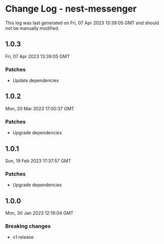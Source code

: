 # Change Log - nest-messenger

This log was last generated on Fri, 07 Apr 2023 13:39:05 GMT and should not be manually modified.

## 1.0.3

Fri, 07 Apr 2023 13:39:05 GMT

### Patches

- Update dependencies

## 1.0.2

Mon, 20 Mar 2023 17:00:37 GMT

### Patches

- Upgrade dependencies

## 1.0.1

Sun, 19 Feb 2023 17:37:57 GMT

### Patches

- Upgrade dependencies

## 1.0.0

Mon, 30 Jan 2023 12:19:04 GMT

### Breaking changes

- v1 release
